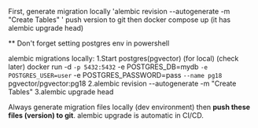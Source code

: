 First, generate migration locally 'alembic revision --autogenerate -m "Create Tables" '
push version to git
then docker compose up (it has alembic upgrade head)

** Don't forget setting postgres env in powershell

alembic migrations locally:
1.Start postgres(pgvector) (for local) (check later)
docker run -d `
  -p 5432:5432 `
  -e POSTGRES_DB=mydb `
  -e POSTGRES_USER=user `
  -e POSTGRES_PASSWORD=pass `
  --name pg18 `
  pgvector/pgvector:pg18 
2.alembic revision --autogenerate -m "Create Tables" 
3.alembic upgrade head

Always generate migration files locally (dev environment) then **push these files (version) to git**.
alembic upgrade is automatic in CI/CD.